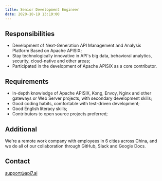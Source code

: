 ```yaml
---
title: Senior Development Engineer
date: 2020-10-19 13:19:00
---
```


## Responsibilities

- Development of Next-Generation API Management and Analysis Platform Based on Apache APISIX;
- Stay technologically innovative in API's big data, behavioral analytics, security, cloud-native and other areas;
- Participated in the development of Apache APISIX as a core contributor.

## Requirements

- In-depth knowledge of Apache APISIX, Kong, Envoy, Nginx and other gateways or Web Server projects, with secondary development skills;
- Good coding habits, comfortable with test-driven development;
- Good English literacy skills;
- Contributors to open source projects preferred;

## Additional

We're a remote work company with employees in 6 cities across China, and we do all of our collaboration through GitHub, Slack and Google Docs.

## Contact

[support@api7.ai](mailto:support@api7.ai)

